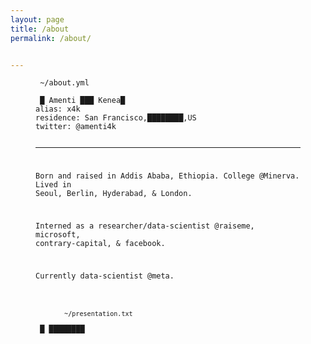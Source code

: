 ```yaml
---
layout: page
title: /about
permalink: /about/


---
```


<figure class="highlight"><pre><code class="language-yaml" data-lang="yaml"><span class="s"> ~/about.yml</span></code></pre></figure>

<figure class="highlight"><pre><code class="language-yaml" data-lang="yaml"><span class="na"></span><span class="pi"></span> <span class="blink">█ </span><span class="s">Amenti ███ Kenea</span><span class="blink">█ </span>
<span class="na">alias</span><span class="pi">:</span> <span class="s">x4k</span>
<span class="na">residence</span><span class="pi">:</span> <span class="s">San Francisco,</span><span class="blink">████████</span><span class="s">,US</span>
<span class="na">twitter</span><span class="pi">:</span> <span class="s">@amenti4k</span>

----

Born and raised in Addis Ababa, Ethiopia. College @Minerva. Lived in Seoul, Berlin, Hyderabad, & London. 

Interned as a researcher/data-scientist @raiseme, microsoft, contrary-capital, & facebook.

Currently data-scientist @meta.

<figure class="highlight"><pre><code class="language-yaml" data-lang="yaml"><span class="s"><br> ~/presentation.txt</span></code></pre></figure> <span class="blink">█ ████████ </span>